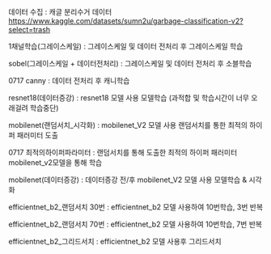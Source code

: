 데이터 수집 : 캐글 분리수거 데이터
https://www.kaggle.com/datasets/sumn2u/garbage-classification-v2?select=trash

1채널학습(그레이스케일) : 그레이스케일 및 데이터 전처리 후 그레이스케일 학습


sobel(그레이스케일 + 데이터전처리) : 그레이스케일 및 데이터 전처리 후 소블학습


0717 canny : 데이터 전처리 후 캐니학습


resnet18(데이터증강) : resnet18 모델 사용 모델학습 (과적합 및 학습시간이 너무 오래걸려 학습중단)


mobilenet(랜덤서치_시각화) : mobilenet_V2 모델 사용 랜덤서치를 통한 최적의 하이퍼 패러미터 도출


0717 최적의하이퍼파라미터 : 랜덤서치를 통해 도출한 최적의 하이퍼 패러미터 mobilenet_v2모델을 통해 학습


mobilenet(데이터증강) : 데이터증강 전/후 mobilenet_V2 모델 사용 모델학습 & 시각화


efficientnet_b2_랜덤서치 30번 : efficientnet_b2 모델 사용하여 10번학습, 3번 반복


efficientnet_b2_랜덤서치 70번 : efficientnet_b2 모델 사용하여 10번학습, 7번 반복


efficientnet_b2_그리드서치 :  efficientnet_b2 모델 사용후 그리드서치 

